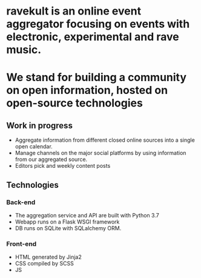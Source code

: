 # ravekult is an online event aggregator focusing on events with electronic, experimental and rave music.
# We stand for building a community on open information, hosted on open-source technologies 

## Work in progress

- Aggregate information from different closed online sources into a single open calendar.
- Manage channels on the major social platforms by using information from our aggregated source.
- Editors pick and weekly content posts

## Technologies
### Back-end
- The aggregation service and API are built with Python 3.7
- Webapp runs on a Flask WSGI framework
- DB runs on SQLite with SQLalchemy ORM.

### Front-end
- HTML generated by Jinja2
- CSS compiled by SCSS
- JS

